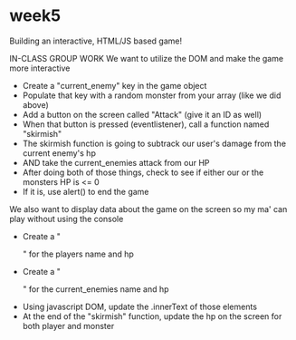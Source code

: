 # week5
Building an interactive, HTML/JS based game!

IN-CLASS GROUP WORK
We want to utilize the DOM and make the game more interactive
- Create a "current_enemy" key in the game object
- Populate that key with a random monster from your array (like we did above)
- Add a button on the screen called "Attack" (give it an ID as well)
- When that button is pressed (eventlistener), call a function named 
		"skirmish"
- The skirmish function is going to subtrack our user's damage from 
	the current enemy's hp
- AND take the current_enemies attack from our HP
- After doing both of those things, check to see if either our or the 
	monsters HP is <= 0
- If it is, use alert() to end the game

We also want to display data about the game on the screen so
	my ma' can play without using the console
- Create a "<p>" for the players name and hp
- Create a "<p>" for the current_enemies name and hp
- Using javascript DOM, update the .innerText of those elements
- At the end of the "skirmish" function, update the hp on 
	the screen for both player and monster
